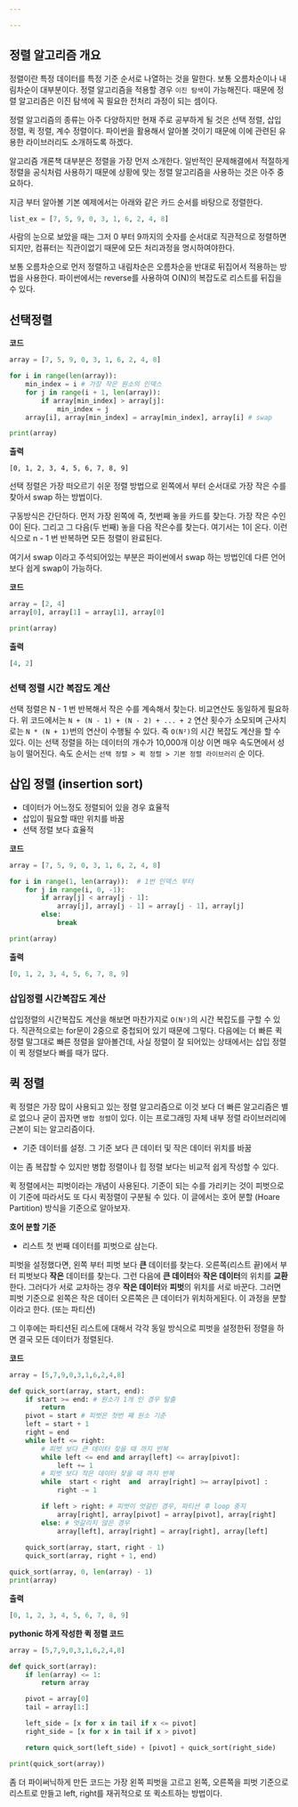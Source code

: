 ```yaml
---

---
```


## 정렬 알고리즘 개요

정렬이란 특정 데이터를 특정 기준 순서로 나열하는 것을 말한다. 보통 오름차순이나 내림차순이 대부분이다. 정렬 알고리즘을 적용할 경우 `이진 탐색`이 가능해진다. 때문에 정렬 알고리즘은 이진 탐색에 꼭 필요한 전처리 과정이 되는 셈이다.

정렬 알고리즘의 종류는 아주 다양하지만 현재 주로 공부하게 될 것은 선택 정렬, 삽입 정렬, 퀵 정렬, 계수 정렬이다. 파이썬을 활용해서 알아볼 것이기 때문에 이에 관련된 유용한 라이브러리도 소개하도록 하겠다.

알고리즘 개론책 대부분은 정렬을 가장 먼저 소개한다. 일반적인 문제해결에서 적절하게 정렬을 공식처럼 사용하기 때문에 상황에 맞는 정렬 알고리즘을 사용하는 것은 아주 중요하다.

지금 부터 알아볼 기본 예제에서는 아래와 같은 카드 순서를 바탕으로 정렬한다.


```python
list_ex = [7, 5, 9, 0, 3, 1, 6, 2, 4, 8]
```

사람의 눈으로 보았을 때는 그저 0 부터 9까지의 숫자를 순서대로 직관적으로 정렬하면 되지만, 컴퓨터는 직관이없기 때문에 모든 처리과정을 명시하여야한다.

보통 오름차순으로 먼저 정렬하고 내림차순은 오름차순을 반대로 뒤집어서 적용하는 방법을 사용한다. 파이썬에서는 reverse를 사용하여 O(N)의 복잡도로 리스트를 뒤집을 수 있다.

## 선택정렬

**코드**
```python
array = [7, 5, 9, 0, 3, 1, 6, 2, 4, 8]

for i in range(len(array)):
    min_index = i # 가장 작은 원소의 인덱스
    for j in range(i + 1, len(array)):
        if array[min_index] > array[j]:
            min_index = j
    array[i], array[min_index] = array[min_index], array[i] # swap

print(array) 

```

**출력**
```
[0, 1, 2, 3, 4, 5, 6, 7, 8, 9]
```

선택 정렬은 가장 떠오르기 쉬운 정렬 방법으로 왼쪽에서 부터 순서대로 가장 작은 수를 찾아서 swap 하는 방법이다.

구동방식은 간단하다. 먼저 가장 왼쪽에 즉, 첫번째 놓을 카드를 찾는다. 가장 작은 수인 0이 된다. 그리고 그 다음(두 번째) 놓을 다음 작은수를 찾는다. 여기서는 1이 온다. 이런식으로 n - 1 번 반복하면 모든 정렬이 완료된다.

여기서 swap 이라고 주석되어있는 부분은 파이썬에서 swap 하는 방법인데 다른 언어보다 쉽게 swap이 가능하다.

**코드**
```python 
array = [2, 4]
array[0], array[1] = array[1], array[0]

print(array)

```

**출력**
```python
[4, 2]
```

### 선택 정렬 시간 복잡도 계산
선택 정렬은 N - 1 번 반복해서 작은 수를 계속해서 찾는다. 비교연산도 동일하게 필요하다. 위 코드에서는 `N + (N - 1) + (N - 2) + ... + 2` 연산 횟수가 소모되며 근사치로는 `N * (N + 1)`번의 연산이 수행될 수 있다. 즉 `O(N²)`의 시간 복잡도 계산을 할 수 있다. 이는 선택 정렬을 하는 데이터의 개수가 10,000개 이상 이면 매우 속도면에서 성능이 떨어진다. 속도 순서는 `선택 정렬 > 퀵 정렬 > 기본 정렬 라이브러리` 순 이다.

## 삽입 정렬 (insertion sort)

- 데이터가 어느정도 정렬되어 있을 경우 효율적
- 삽입이 필요할 때만 위치를 바꿈
- 선택 정렬 보다 효율적

**코드**
```python
array = [7, 5, 9, 0, 3, 1, 6, 2, 4, 8]

for i in range(1, len(array)):  # 1번 인덱스 부터
    for j in range(i, 0, -1):
        if array[j] < array[j - 1]:
            array[j], array[j - 1] = array[j - 1], array[j]
        else:
            break

print(array)

```

**출력**
```python
[0, 1, 2, 3, 4, 5, 6, 7, 8, 9]
```

### 삽입정렬 시간복잡도 계산
삽입정렬의 시간복잡도 계산을 해보면 마찬가지로 `O(N²)`의 시간 복잡도를 구할 수 있다. 직관적으로는 for문이 2중으로 중첩되어 있기 때문에 그렇다. 다음에는 더 빠른 퀵 정렬 말그대로 빠른 정렬을 알아볼건데, 사실 정렬이 잘 되어있는 상태에서는 삽입 정렬이 퀵 정렬보다 빠를 때가 많다.

## 퀵 정렬
퀵 정렬은 가장 많이 사용되고 있는 정렬 알고리즘으로 이것 보다 더 빠른 알고리즘은 별로 없으나 굳이 꼽자면 `병합 정렬`이 있다. 이는 프로그래밍 자체 내부 정렬 라이브러리에 근본이 되는 알고리즘이다.

- 기준 데이터를 설정. 그 기준 보다 큰 데이터 및 작은 데이터 위치를 바꿈

이는 좀 복잡할 수 있지만 병합 정렬이나 힙 정렬 보다는 비교적 쉽게 작성할 수 있다.

퀵 정렬에서는 피벗이라는 개념이 사용된다. 기준이 되는 수를 가리키는 것이 피벗으로 이 기준에 따라서도 또 다시 퀵정렬이 구분될 수 있다. 이 글에서는 호어 분할 (Hoare Partition) 방식을 기준으로 알아보자.

**호어 분할 기준**

- 리스트 첫 번째 데이터를 피벗으로 삼는다.

피벗을 설정했다면, 왼쪽 부터 피벗 보다 **큰** 데이터를 찾는다. 오른쪽(리스트 끝)에서 부터 피벗보다 **작은** 데이터를 찾는다. 그런 다음에 **큰 데이터**와 **작은 데이터**의 위치를 **교환**한다. 그러다가 서로 교차하는 경우 **작은 데이터**와 **피벗**의 위치를 서로 바꾼다. 그러면 피벗 기준으로 왼쪽은 작은 데이터 오른쪽은 큰 데이터가 위치하게된다. 이 과정을 분할 이라고 한다. (또는 파티션)

그 이후에는 파티션된 리스트에 대해서 각각 동일 방식으로 피벗을 설정한뒤 정렬을 하면 결국 모든 데이터가 정렬된다.

**코드**
```python
array = [5,7,9,0,3,1,6,2,4,8]

def quick_sort(array, start, end):
    if start >= end: # 원소가 1개 인 경우 탈출
        return
    pivot = start # 피벗은 첫번 째 원소 기준
    left = start + 1
    right = end
    while left <= right:
        # 피벗 보다 큰 데이터 찾을 때 까지 반복
        while left <= end and array[left] <= array[pivot]:
            left += 1
        # 피벗 보다 작은 데이터 찾을 때 까지 반복
        while  start < right  and  array[right] >= array[pivot] :
            right -= 1

        if left > right: # 피벗이 엇갈린 경우, 파티션 후 loop 중지
            array[right], array[pivot] = array[pivot], array[right]
        else: # 엇갈리지 않은 경우
            array[left], array[right] = array[right], array[left]
    
    quick_sort(array, start, right - 1)
    quick_sort(array, right + 1, end)

quick_sort(array, 0, len(array) - 1)
print(array)

```

**출력**
```python
[0, 1, 2, 3, 4, 5, 6, 7, 8, 9]
```

**pythonic 하게 작성한 퀵 정렬 코드**
```python
array = [5,7,9,0,3,1,6,2,4,8]

def quick_sort(array):
    if len(array) <= 1:
        return array

    pivot = array[0]
    tail = array[1:]

    left_side = [x for x in tail if x <= pivot]
    right_side = [x for x in tail if x > pivot]

    return quick_sort(left_side) + [pivot] + quick_sort(right_side)

print(quick_sort(array))
```

좀 더 파이써닉하게 만든 코드는 가장 왼쪽 피벗을 고르고 왼쪽, 오른쪽을 피벗 기준으로 리스트로 만들고 left, right를 재귀적으로 또 퀵소트하는 방법이다.